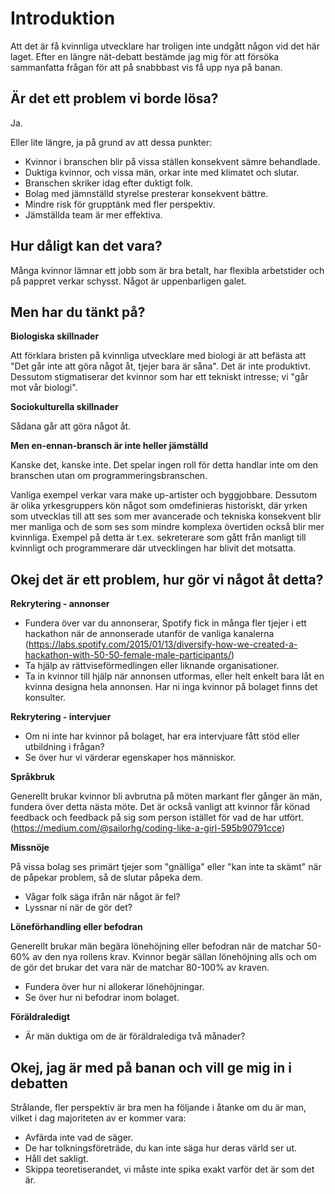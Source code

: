 Introduktion
============

Att det är få kvinnliga utvecklare har troligen inte undgått någon vid det här laget. Efter en längre nät-debatt bestämde jag mig för att försöka sammanfatta frågan för att på snabbbast vis få upp nya på banan.

Är det ett problem vi borde lösa?
-------------------

Ja.

Eller lite längre, ja på grund av att dessa punkter:

- Kvinnor i branschen blir på vissa ställen konsekvent sämre behandlade.
- Duktiga kvinnor, och vissa män, orkar inte med klimatet och slutar.
- Branschen skriker idag efter duktigt folk.
- Bolag med jämnställd styrelse presterar konsekvent bättre.
- Mindre risk för grupptänk med fler perspektiv.
- Jämställda team är mer effektiva.

Hur dåligt kan det vara?
------------------------

Många kvinnor lämnar ett jobb som är bra betalt, har flexibla arbetstider och på pappret verkar schysst. Något är uppenbarligen galet.

Men har du tänkt på?
--------------------

**Biologiska skillnader**

Att förklara bristen på kvinnliga utvecklare med biologi är att befästa att "Det går inte att göra något åt, tjejer bara är såna". Det är inte produktivt. Dessutom stigmatiserar det kvinnor som har ett tekniskt intresse; vi "går mot vår biologi".

**Sociokulturella skillnader**

Sådana går att göra något åt.

**Men en-ennan-bransch är inte heller jämställd**

Kanske det, kanske inte. Det spelar ingen roll för detta handlar inte om den branschen utan om programmeringsbranschen.

Vanliga exempel verkar vara make up-artister och byggjobbare. Dessutom är olika yrkesgruppers kön något som omdefinieras historiskt, där yrken som utvecklas till att ses som mer avancerade och tekniska konsekvent blir mer manliga och de som ses som mindre komplexa övertiden också blir mer kvinnliga. Exempel på detta är t.ex. sekreterare som gått från manligt till kvinnligt och programmerare där utvecklingen har blivit det motsatta.

Okej det är ett problem, hur gör vi något åt detta?
---------------------------------------------------

**Rekrytering - annonser**

- Fundera över var du annonserar, Spotify fick in många fler tjejer i ett hackathon när de annonserade utanför de vanliga kanalerna (https://labs.spotify.com/2015/01/13/diversify-how-we-created-a-hackathon-with-50-50-female-male-participants/)
- Ta hjälp av rättviseförmedlingen eller liknande organisationer.
- Ta in kvinnor till hjälp när annonsen utformas, eller helt enkelt bara låt en kvinna designa hela annonsen. Har ni inga kvinnor på bolaget finns det konsulter.

**Rekrytering - intervjuer**

- Om ni inte har kvinnor på bolaget, har era intervjuare fått stöd eller utbildning i frågan?
- Se över hur vi värderar egenskaper hos människor.

**Språkbruk**

Generellt brukar kvinnor bli avbrutna på möten markant fler gånger än män, fundera över detta nästa möte. Det är också vanligt att kvinnor får könad feedback och feedback på sig som person istället för vad de har utfört. (https://medium.com/@sailorhg/coding-like-a-girl-595b90791cce)

**Missnöje**

På vissa bolag ses primärt tjejer som "gnälliga" eller "kan inte ta skämt" när de påpekar problem, så de slutar påpeka dem.

- Vågar folk säga ifrån när något är fel?
- Lyssnar ni när de gör det?

**Löneförhandling eller befodran**

Generellt brukar män begära lönehöjning eller befodran när de matchar 50-60% av den nya rollens krav. Kvinnor begär sällan lönehöjning alls och om de gör det brukar det vara när de matchar 80-100% av kraven.

- Fundera över hur ni allokerar lönehöjningar.
- Se över hur ni befodrar inom bolaget.

**Föräldraledigt**

- Är män duktiga om de är föräldralediga två månader?

Okej, jag är med på banan och vill ge mig in i debatten
--------------------------------------------------------

Strålande, fler perspektiv är bra men ha följande i åtanke om du är man, vilket i dag majoriteten av er kommer vara:

- Avfärda inte vad de säger.
- De har tolkningsföreträde, du kan inte säga hur deras värld ser ut.
- Håll det sakligt.
- Skippa teoretiserandet, vi måste inte spika exakt varför det är som det är.
